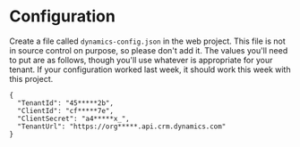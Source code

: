 ﻿
# Configuration

Create a file called `dynamics-config.json` in the web project. This file is not in source control on purpose, so please don't add it. The values you'll need to put are as follows,
though you'll use whatever is appropriate for your tenant. If your configuration worked last week, it should work this week with this project.

```
{
  "TenantId": "45*****2b",
  "ClientId": "cf*****7e",
  "ClientSecret": "a4*****x_",
  "TenantUrl": "https://org*****.api.crm.dynamics.com"
}
```